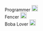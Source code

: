 <!--
**bentondecusin/bentondecusin** is a ✨ _special_ ✨ repository because its `README.md` (this file) appears on your GitHub profile.

Here are some ideas to get you started:

- 🔭 I’m currently working on ...
- 🌱 I’m currently learning ...
- 👯 I’m looking to collaborate on ...
- 🤔 I’m looking for help with ...
- 💬 Ask me about ...
- 📫 How to reach me: ...
- 😄 Pronouns: ...
- ⚡ Fun fact: ...
-->
<div styles="display:flex; flex-direction: row; justify-item:center">
  <a>Programmer</a>
  <img height="20sp" src="https://cultofthepartyparrot.com/parrots/hd/laptop_parrot.gif"></img>
</div>
<div styles="display:flex; flex-direction: row; justify-item:center">
  <a>Fencer</a>
  <img height="20sp" src="https://cultofthepartyparrot.com/parrots/hd/sithparrot.gif"></img>
  </div>
<div styles="display:flex; flex-direction: row; justify-item:center">
  <a>Boba Lover</a>
  <img height="20sp" src="https://cultofthepartyparrot.com/parrots/hd/bobaparrot.gif"></img>
</div>

